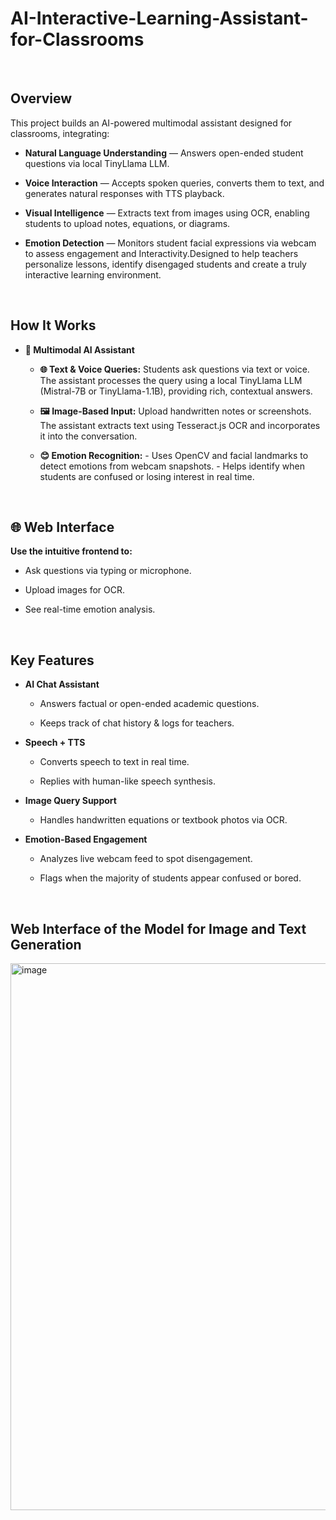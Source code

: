 # AI-Interactive-Learning-Assistant-for-Classrooms
<br>

## Overview

This project builds an AI-powered multimodal assistant designed for classrooms, integrating:

 - **Natural Language Understanding** — Answers open-ended student questions via local TinyLlama LLM.
 
 - **Voice Interaction** — Accepts spoken queries, converts them to text, and generates natural responses with TTS playback.
 
 - **Visual Intelligence** — Extracts text from images using OCR, enabling students to upload notes, equations, or diagrams.
 
-  **Emotion Detection** — Monitors student facial expressions via webcam to assess engagement and Interactivity.Designed to help teachers personalize lessons, identify disengaged students and create a truly interactive learning environment.

<br>
    
 ## How It Works
 
-  **🎤 Multimodal AI Assistant**

    - **🌐 Text & Voice Queries:**
Students ask questions via text or voice. The assistant processes the query using a local TinyLlama LLM (Mistral-7B or TinyLlama-1.1B), providing rich, contextual answers.

    - **🖼 Image-Based Input:**
              Upload handwritten notes or screenshots. The assistant extracts text using Tesseract.js OCR and incorporates it into the conversation.

    - **😊 Emotion Recognition:**
            - Uses OpenCV and facial landmarks to detect emotions from webcam snapshots.
            - Helps identify when students are confused or losing interest in real time.

<br>

## 🌐 Web Interface
 **Use the intuitive frontend to:**

   - Ask questions via typing or microphone.

   - Upload images for OCR.

   - See real-time emotion analysis.

<br>

 ## Key Features
 
- **AI Chat Assistant**
 
    - Answers factual or open-ended academic questions.

    - Keeps track of chat history & logs for teachers.
 - **Speech + TTS**

    - Converts speech to text in real time.

    - Replies with human-like speech synthesis.

- **Image Query Support**

    - Handles handwritten equations or textbook photos via OCR.

 - **Emotion-Based Engagement**

    - Analyzes live webcam feed to spot disengagement.

    - Flags when the majority of students appear confused or bored.

<br>

## Web Interface of the Model for Image and Text Generation

<img width="1636" height="875" alt="image" src="https://github.com/user-attachments/assets/aea575f1-b176-4c36-b487-36023f3bb525" />



